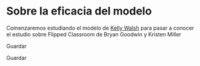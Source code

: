 # Sobre la eficacia del modelo

Comenzaremos estudiando el modelo de [Kelly Walsh](https://flippedlearning.org/author/kelly/ "Flippedlearning") para pasar a conocer el estudio sobre Flipped Classroom de Bryan Goodwin y Kristen Miller

Guardar

Guardar